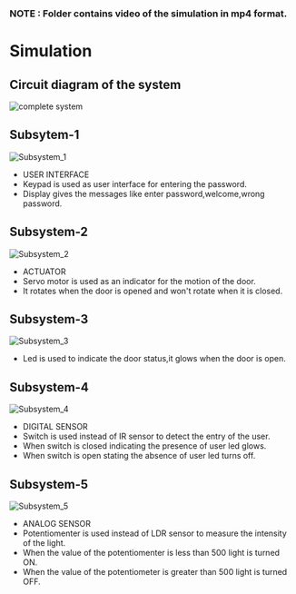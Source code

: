 ### **NOTE : Folder contains video of the simulation in mp4 format.** ###


# Simulation
## Circuit diagram of the system
![complete system](https://user-images.githubusercontent.com/47130806/157112740-96d6868b-5566-4fa8-a109-bc0edf48a2c2.PNG)

## Subsytem-1
![Subsystem_1](https://user-images.githubusercontent.com/47130806/157184314-af0e6805-5d79-47c9-a363-233b9f5735db.PNG)

* USER INTERFACE
* Keypad is used as user interface for entering the password.
* Display gives the messages like enter password,welcome,wrong password.


## Subsystem-2
![Subsystem_2](https://user-images.githubusercontent.com/47130806/157184410-0695219e-dd46-4a5c-82e7-0671afce136f.PNG)

* ACTUATOR
* Servo motor is used as an indicator for the motion of the door.
* It rotates when the door is opened and won't rotate when it is closed.

## Subsystem-3
![Subsystem_3](https://user-images.githubusercontent.com/47130806/157184534-cdf2b629-288d-46da-a776-6c33d0aab74d.PNG)

* Led is used to indicate the door status,it glows when the door is open. 

## Subsystem-4
![Subsystem_4](https://user-images.githubusercontent.com/47130806/157184555-4fac9b9a-4397-4758-b2c3-7869c1939632.PNG)

* DIGITAL SENSOR
* Switch is used instead of IR sensor to detect the entry of the user.
* When switch is closed indicating the presence of user led glows.
* When switch is open stating the absence of user led turns off.

## Subsystem-5
![Subsystem_5](https://user-images.githubusercontent.com/47130806/157184565-50b582e1-858f-4a9c-9480-4a6dac9e57ed.PNG)

* ANALOG SENSOR
* Potentiomenter is used instead of LDR sensor to measure the intensity of the light.
* When the value of the potentiomenter is less than 500 light is turned ON.
* When the value of the potentiometer is greater than 500 light is turned OFF.
